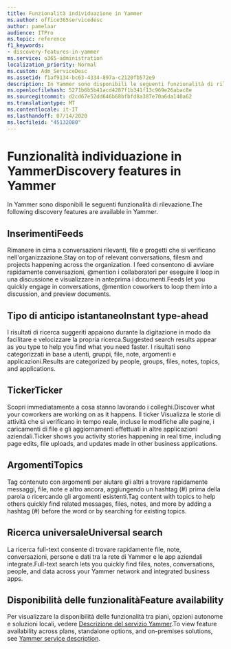 ```yaml
---
title: Funzionalità individuazione in Yammer
ms.author: office365servicedesc
author: pamelaar
audience: ITPro
ms.topic: reference
f1_keywords:
- discovery-features-in-yammer
ms.service: o365-administration
localization_priority: Normal
ms.custom: Adm_ServiceDesc
ms.assetid: f1af9134-bc63-4334-897a-c2120fb572e9
description: In Yammer sono disponibili le seguenti funzionalità di rilevazione.
ms.openlocfilehash: 5271b6b5b41acd4287f1b341f13c969e26abac8e
ms.sourcegitcommit: d2cd67e52dd646b68bfbfd8a387e70a6da140a62
ms.translationtype: MT
ms.contentlocale: it-IT
ms.lasthandoff: 07/14/2020
ms.locfileid: "45132080"
---
```

# <a name="discovery-features-in-yammer"></a><span data-ttu-id="b8382-103">Funzionalità individuazione in Yammer</span><span class="sxs-lookup"><span data-stu-id="b8382-103">Discovery features in Yammer</span></span>

<span data-ttu-id="b8382-104">In Yammer sono disponibili le seguenti funzionalità di rilevazione.</span><span class="sxs-lookup"><span data-stu-id="b8382-104">The following discovery features are available in Yammer.</span></span>
  
## <a name="feeds"></a><span data-ttu-id="b8382-105">Inserimenti</span><span class="sxs-lookup"><span data-stu-id="b8382-105">Feeds</span></span>

<span data-ttu-id="b8382-106">Rimanere in cima a conversazioni rilevanti, file e progetti che si verificano nell'organizzazione.</span><span class="sxs-lookup"><span data-stu-id="b8382-106">Stay on top of relevant conversations, filesm and projects happening across the organization.</span></span> <span data-ttu-id="b8382-107">I feed consentono di avviare rapidamente conversazioni, @mention i collaboratori per eseguire il loop in una discussione e visualizzare in anteprima i documenti.</span><span class="sxs-lookup"><span data-stu-id="b8382-107">Feeds let you quickly engage in conversations, @mention coworkers to loop them into a discussion, and preview documents.</span></span>

## <a name="instant-type-ahead"></a><span data-ttu-id="b8382-108">Tipo di anticipo istantaneo</span><span class="sxs-lookup"><span data-stu-id="b8382-108">Instant type-ahead</span></span>

<span data-ttu-id="b8382-109">I risultati di ricerca suggeriti appaiono durante la digitazione in modo da facilitare e velocizzare la propria ricerca.</span><span class="sxs-lookup"><span data-stu-id="b8382-109">Suggested search results appear as you type to help you find what you need faster.</span></span> <span data-ttu-id="b8382-110">I risultati sono categorizzati in base a utenti, gruppi, file, note, argomenti e applicazioni.</span><span class="sxs-lookup"><span data-stu-id="b8382-110">Results are categorized by people, groups, files, notes, topics, and applications.</span></span>
    
## <a name="ticker"></a><span data-ttu-id="b8382-111">Ticker</span><span class="sxs-lookup"><span data-stu-id="b8382-111">Ticker</span></span>

<span data-ttu-id="b8382-112">Scopri immediatamente a cosa stanno lavorando i colleghi.</span><span class="sxs-lookup"><span data-stu-id="b8382-112">Discover what your coworkers are working on as it happens.</span></span> <span data-ttu-id="b8382-113">Il ticker Visualizza le storie di attività che si verificano in tempo reale, incluse le modifiche alle pagine, i caricamenti di file e gli aggiornamenti effettuati in altre applicazioni aziendali.</span><span class="sxs-lookup"><span data-stu-id="b8382-113">Ticker shows you activity stories happening in real time, including page edits, file uploads, and updates made in other business applications.</span></span>
  
## <a name="topics"></a><span data-ttu-id="b8382-114">Argomenti</span><span class="sxs-lookup"><span data-stu-id="b8382-114">Topics</span></span>

<span data-ttu-id="b8382-115">Tag contenuto con argomenti per aiutare gli altri a trovare rapidamente messaggi, file, note e altro ancora, aggiungendo un hashtag (#) prima della parola o ricercando gli argomenti esistenti.</span><span class="sxs-lookup"><span data-stu-id="b8382-115">Tag content with topics to help others quickly find related messages, files, notes, and more by adding a hashtag (#) before the word or by searching for existing topics.</span></span>
  
## <a name="universal-search"></a><span data-ttu-id="b8382-116">Ricerca universale</span><span class="sxs-lookup"><span data-stu-id="b8382-116">Universal search</span></span>

<span data-ttu-id="b8382-117">La ricerca full-text consente di trovare rapidamente file, note, conversazioni, persone e dati tra la rete di Yammer e le app aziendali integrate.</span><span class="sxs-lookup"><span data-stu-id="b8382-117">Full-text search lets you quickly find files, notes, conversations, people, and data across your Yammer network and integrated business apps.</span></span>
  
## <a name="feature-availability"></a><span data-ttu-id="b8382-118">Disponibilità delle funzionalità</span><span class="sxs-lookup"><span data-stu-id="b8382-118">Feature availability</span></span>

<span data-ttu-id="b8382-119">Per visualizzare la disponibilità delle funzionalità tra piani, opzioni autonome e soluzioni locali, vedere [Descrizione del servizio Yammer](yammer-service-description.md).</span><span class="sxs-lookup"><span data-stu-id="b8382-119">To view feature availability across plans, standalone options, and on-premises solutions, see [Yammer service description](yammer-service-description.md).</span></span>
  
  
